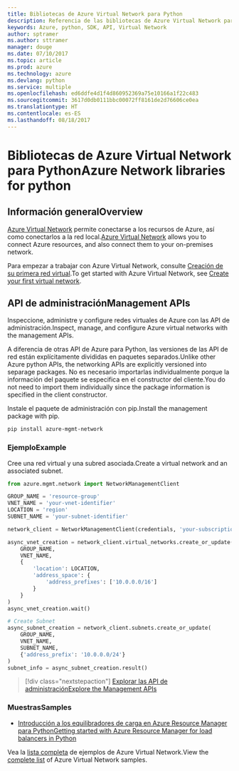 ```yaml
---
title: Bibliotecas de Azure Virtual Network para Python
description: Referencia de las bibliotecas de Azure Virtual Network para Python
keywords: Azure, python, SDK, API, Virtual Network
author: sptramer
ms.author: sttramer
manager: douge
ms.date: 07/10/2017
ms.topic: article
ms.prod: azure
ms.technology: azure
ms.devlang: python
ms.service: multiple
ms.openlocfilehash: ed6ddfe4d1f4d860952369a75e10166a1f22c483
ms.sourcegitcommit: 3617d0db0111bbc00072ff8161de2d76606ce0ea
ms.translationtype: HT
ms.contentlocale: es-ES
ms.lasthandoff: 08/18/2017
---
```

# <a name="azure-network-libraries-for-python"></a><span data-ttu-id="4c81e-104">Bibliotecas de Azure Virtual Network para Python</span><span class="sxs-lookup"><span data-stu-id="4c81e-104">Azure Network libraries for python</span></span>

## <a name="overview"></a><span data-ttu-id="4c81e-105">Información general</span><span class="sxs-lookup"><span data-stu-id="4c81e-105">Overview</span></span>

<span data-ttu-id="4c81e-106">[Azure Virtual Network](/azure/virtual-network/virtual-networks-overview) permite conectarse a los recursos de Azure, así como conectarlos a la red local.</span><span class="sxs-lookup"><span data-stu-id="4c81e-106">[Azure Virtual Network](/azure/virtual-network/virtual-networks-overview) allows you to connect Azure resources, and also connect them to your on-premises network.</span></span>

<span data-ttu-id="4c81e-107">Para empezar a trabajar con Azure Virtual Network, consulte [Creación de su primera red virtual](/azure/virtual-network/virtual-network-get-started-vnet-subnet).</span><span class="sxs-lookup"><span data-stu-id="4c81e-107">To get started with Azure Virtual Network, see [Create your first virtual network](/azure/virtual-network/virtual-network-get-started-vnet-subnet).</span></span>

## <a name="management-apis"></a><span data-ttu-id="4c81e-108">API de administración</span><span class="sxs-lookup"><span data-stu-id="4c81e-108">Management APIs</span></span>

<span data-ttu-id="4c81e-109">Inspeccione, administre y configure redes virtuales de Azure con las API de administración.</span><span class="sxs-lookup"><span data-stu-id="4c81e-109">Inspect, manage, and configure Azure virtual networks with the management APIs.</span></span>

<span data-ttu-id="4c81e-110">A diferencia de otras API de Azure para Python, las versiones de las API de red están explícitamente divididas en paquetes separados.</span><span class="sxs-lookup"><span data-stu-id="4c81e-110">Unlike other Azure python APIs, the networking APIs are explicitly versioned into separage packages.</span></span> <span data-ttu-id="4c81e-111">No es necesario importarlas individualmente porque la información del paquete se especifica en el constructor del cliente.</span><span class="sxs-lookup"><span data-stu-id="4c81e-111">You do not need to import them individually since the package information is specified in the client constructor.</span></span>

<span data-ttu-id="4c81e-112">Instale el paquete de administración con pip.</span><span class="sxs-lookup"><span data-stu-id="4c81e-112">Install the management package with pip.</span></span>

```bash
pip install azure-mgmt-network
```

### <a name="example"></a><span data-ttu-id="4c81e-113">Ejemplo</span><span class="sxs-lookup"><span data-stu-id="4c81e-113">Example</span></span>

<span data-ttu-id="4c81e-114">Cree una red virtual y una subred asociada.</span><span class="sxs-lookup"><span data-stu-id="4c81e-114">Create a virtual network and an associated subnet.</span></span>

```python
from azure.mgmt.network import NetworkManagementClient

GROUP_NAME = 'resource-group'
VNET_NAME = 'your-vnet-identifier'
LOCATION = 'region'
SUBNET_NAME = 'your-subnet-identifier'

network_client = NetworkManagementClient(credentials, 'your-subscription-id')

async_vnet_creation = network_client.virtual_networks.create_or_update(
    GROUP_NAME,
    VNET_NAME,
    {
        'location': LOCATION,
        'address_space': {
            'address_prefixes': ['10.0.0.0/16']
        }
    }
)
async_vnet_creation.wait()

# Create Subnet
async_subnet_creation = network_client.subnets.create_or_update(
    GROUP_NAME,
    VNET_NAME,
    SUBNET_NAME,
    {'address_prefix': '10.0.0.0/24'}
)
subnet_info = async_subnet_creation.result()
```

> [!div class="nextstepaction"]
> [<span data-ttu-id="4c81e-115">Explorar las API de administración</span><span class="sxs-lookup"><span data-stu-id="4c81e-115">Explore the Management APIs</span></span>](/python/api/overview/azure/network/managementlibrary)

### <a name="samples"></a><span data-ttu-id="4c81e-116">Muestras</span><span class="sxs-lookup"><span data-stu-id="4c81e-116">Samples</span></span>

* <span data-ttu-id="4c81e-117">[Introducción a los equilibradores de carga en Azure Resource Manager para Python][1]</span><span class="sxs-lookup"><span data-stu-id="4c81e-117">[Getting started with Azure Resource Manager for load balancers in Python][1]</span></span>

<span data-ttu-id="4c81e-118">Vea la [lista completa](https://azure.microsoft.com/en-us/resources/samples/?platform=python&term=virtual%20network) de ejemplos de Azure Virtual Network.</span><span class="sxs-lookup"><span data-stu-id="4c81e-118">View the [complete list](https://azure.microsoft.com/en-us/resources/samples/?platform=python&term=virtual%20network) of Azure Virtual Network samples.</span></span>

[1]: [https://azure.microsoft.com/en-us/resources/samples/network-python-manage-loadbalancer/]
